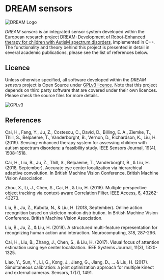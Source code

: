 # DREAM sensors

![DREAM Logo]((images/dream.png))

_DREAM sensors_ is an integrated sensor system developed within the European research project [DREAM: Development of Robot-Enhanced therapy for children with AutisM spectrum disorders](http://www.dream2020.eu), implemented in C++. The functionality and theory behind this project is presented in detail in several academic publications, please see the list of references below.

## Licence

Unless otherwise specified, all software developed within the _DREAM sensors_ project is Open Source under [GPLv3 licence](https://www.gnu.org/licenses/gpl.txt). Note that this project depends on third party software that are covered under their own licences. Please check the source files for more details.

![GPLv3](/images/gpl3.png)

## References

Cai, H., Fang, Y., Ju, Z., Costescu, C., David, D., Billing, E. A., Ziemke, T., Thill, S., Belpaeme, T., Vanderborght, B., Vernon, D., Richardson, K., Liu, H. (2019). Sensing-enhanced therapy system for assessing children with autism spectrum disorders: a feasibility study. IEEE Sensors Journal, 19(4), 1508-1518. 

Cai, H., Liu, B., Ju, Z., Thill, S., Belpaeme, T., Vanderborght, B., & Liu, H. (2018, September). Accurate eye center localization via hierarchical adaptive convolution. In British Machine Vision Conference. British Machine Vision Association. 

Zhou, X., Li, J., Chen, S., Cai, H., & Liu, H. (2018). Multiple perspective object tracking via context-aware Correlation Filter. IEEE Access, 6, 43262-43273. 
 
Liu, B., Ju, Z., Kubota, N., & Liu, H. (2018, September). Online action recognition based on skeleton motion distribution. In British Machine Vision Conference. British Machine Vision Association. 

Liu, B., Ju, Z., & Liu, H. (2018). A structured multi-feature representation for recognizing human action and interaction. Neurocomputing, 318, 287-296.
 
Cai, H., Liu, B., Zhang, J., Chen, S., & Liu, H. (2017). Visual focus of attention estimation using eye center localization. IEEE Systems Journal, 11(3), 1320-1325.  

Liao, Y., Sun, Y., Li, G., Kong, J., Jiang, G., Jiang, D., ... & Liu, H. (2017). Simultaneous calibration: a joint optimization approach for multiple kinect and external cameras. Sensors, 17(7), 1491.  
